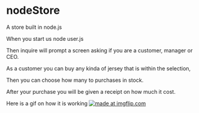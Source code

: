 # nodeStore
A store built in node.js

When you start us node user.js

Then inquire will prompt a screen asking if you are a customer, manager or CEO.

As a customer you can buy any kinda of jersey that is within the selection,

Then you can choose how many to purchases in stock.

After your purchase you will be given a receipt on how much it cost. 

Here is a gif on how it is working
<a href="https://imgflip.com/gif/26cg0b"><img src="https://i.imgflip.com/26cg0b.gif" title="made at imgflip.com"/></a>
